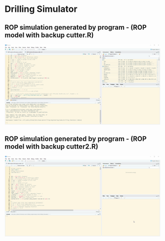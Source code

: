 # Drilling Simulator


## ROP simulation generated by program - (ROP model with backup cutter.R)

<p align="center">
  <img width="1300" src="Assets/Drilling Simulator.gif" >
</p>




## ROP simulation generated by program - (ROP model with backup cutter2.R)

<p align="center">
  <img width="1300" src="Assets/Drilling Simulator2.gif" >
</p>



